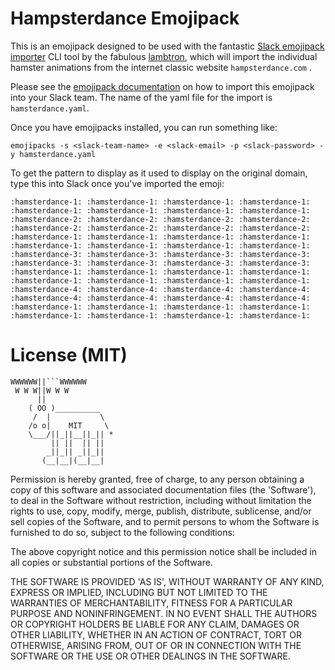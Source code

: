 # Hampsterdance Emojipack

This is an emojipack designed to be used with the fantastic [Slack emojipack importer](https://github.com/lambtron/emojipacks) CLI tool by the fabulous [lambtron](https://github.com/lambtron), which will import the individual hamster animations from the internet classic website `hampsterdance.com` .

Please see the [emojipack documentation](https://github.com/lambtron/emojipacks) on how to import this emojipack into your Slack team. The name of the yaml file for the import is `hamsterdance.yaml`.

Once you have emojipacks installed, you can run something like:

`emojipacks -s <slack-team-name> -e <slack-email> -p <slack-password> -y hamsterdance.yaml`

To get the pattern to display as it used to display on the original domain, type this into Slack once you've imported the emoji:

```
:hamsterdance-1: :hamsterdance-1: :hamsterdance-1: :hamsterdance-1: :hamsterdance-1: :hamsterdance-1: :hamsterdance-1: :hamsterdance-1:
:hamsterdance-2: :hamsterdance-2: :hamsterdance-2: :hamsterdance-2: :hamsterdance-2: :hamsterdance-2: :hamsterdance-2: :hamsterdance-2:
:hamsterdance-1: :hamsterdance-1: :hamsterdance-1: :hamsterdance-1: :hamsterdance-1: :hamsterdance-1: :hamsterdance-1: :hamsterdance-1:
:hamsterdance-3: :hamsterdance-3: :hamsterdance-3: :hamsterdance-3: :hamsterdance-3: :hamsterdance-3: :hamsterdance-3: :hamsterdance-3:
:hamsterdance-1: :hamsterdance-1: :hamsterdance-1: :hamsterdance-1: :hamsterdance-1: :hamsterdance-1: :hamsterdance-1: :hamsterdance-1:
:hamsterdance-4: :hamsterdance-4: :hamsterdance-4: :hamsterdance-4: :hamsterdance-4: :hamsterdance-4: :hamsterdance-4: :hamsterdance-4:
:hamsterdance-1: :hamsterdance-1: :hamsterdance-1: :hamsterdance-1: :hamsterdance-1: :hamsterdance-1: :hamsterdance-1: :hamsterdance-1:
```


# License (MIT)
```
WWWWWW||```WWWWWW
 W W W||W W W
      ||
    ( OO )__________
     /  |           \
    /o o|    MIT     \
    \___/||_||__||_|| *
         || ||  || ||
        _||_|| _||_||
       (__|__|(__|__|
```
Permission is hereby granted, free of charge, to any person obtaining a copy of this software and associated documentation files (the 'Software'), to deal in the Software without restriction, including without limitation the rights to use, copy, modify, merge, publish, distribute, sublicense, and/or sell copies of the Software, and to permit persons to whom the Software is furnished to do so, subject to the following conditions:

The above copyright notice and this permission notice shall be included in all copies or substantial portions of the Software.

THE SOFTWARE IS PROVIDED 'AS IS', WITHOUT WARRANTY OF ANY KIND, EXPRESS OR IMPLIED, INCLUDING BUT NOT LIMITED TO THE WARRANTIES OF MERCHANTABILITY, FITNESS FOR A PARTICULAR PURPOSE AND NONINFRINGEMENT. IN NO EVENT SHALL THE AUTHORS OR COPYRIGHT HOLDERS BE LIABLE FOR ANY CLAIM, DAMAGES OR OTHER LIABILITY, WHETHER IN AN ACTION OF CONTRACT, TORT OR OTHERWISE, ARISING FROM, OUT OF OR IN CONNECTION WITH THE SOFTWARE OR THE USE OR OTHER DEALINGS IN THE SOFTWARE.
